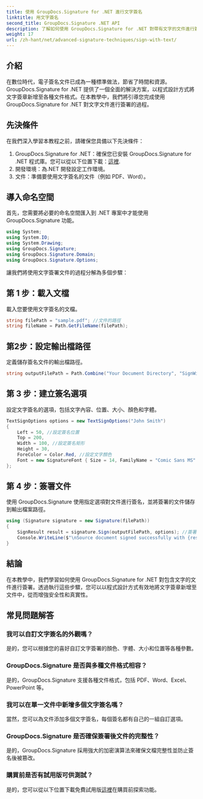 ```yaml
---
title: 使用 GroupDocs.Signature for .NET 進行文字簽名
linktitle: 用文字簽名
second_title: GroupDocs.Signature .NET API
description: 了解如何使用 GroupDocs.Signature for .NET 對帶有文字的文件進行簽署。以程式設計方式新增文字簽名的逐步指南。
weight: 17
url: /zh-hant/net/advanced-signature-techniques/sign-with-text/
---
```

## 介紹
在數位時代，電子簽名文件已成為一種標準做法，節省了時間和資源。 GroupDocs.Signature for .NET 提供了一個全面的解決方案，以程式設計方式將文字簽章新增至各種文件格式。在本教學中，我們將引導您完成使用 GroupDocs.Signature for .NET 對文字文件進行簽署的過程。
## 先決條件
在我們深入學習本教程之前，請確保您具備以下先決條件：
1.  GroupDocs.Signature for .NET：確保您已安裝 GroupDocs.Signature for .NET 程式庫。您可以從以下位置下載：[這裡](https://releases.groupdocs.com/signature/net/).
2. 開發環境：為.NET 開發設定工作環境。
3. 文件：準備要使用文字簽名的文件（例如 PDF、Word）。

## 導入命名空間
首先，您需要將必要的命名空間匯入到 .NET 專案中才能使用 GroupDocs.Signature 功能。
```csharp
using System;
using System.IO;
using System.Drawing;
using GroupDocs.Signature;
using GroupDocs.Signature.Domain;
using GroupDocs.Signature.Options;
```

讓我們將使用文字簽署文件的過程分解為多個步驟：
## 第 1 步：載入文檔
載入您要使用文字簽名的文檔。
```csharp
string filePath = "sample.pdf"; //文件的路徑
string fileName = Path.GetFileName(filePath);
```
## 第2步：設定輸出檔路徑
定義儲存簽名文件的輸出檔路徑。
```csharp
string outputFilePath = Path.Combine("Your Document Directory", "SignWithText", fileName);
```
## 第 3 步：建立簽名選項
設定文字簽名的選項，包括文字內容、位置、大小、顏色和字體。
```csharp
TextSignOptions options = new TextSignOptions("John Smith")
{
    Left = 50, //設定簽名位置
    Top = 200,
    Width = 100, //設定簽名矩形
    Height = 30,
    ForeColor = Color.Red, //設定文字顏色
    Font = new SignatureFont { Size = 14, FamilyName = "Comic Sans MS" } //設定字體
};
```
## 第 4 步：簽署文件
使用 GroupDocs.Signature 使用指定選項對文件進行簽名，並將簽署的文件儲存到輸出檔案路徑。
```csharp
using (Signature signature = new Signature(filePath))
{
    SignResult result = signature.Sign(outputFilePath, options); //簽署文件
    Console.WriteLine($"\nSource document signed successfully with {result.Succeeded.Count} signature(s).\nFile saved at {outputFilePath}.");
}
```

## 結論
在本教學中，我們學習如何使用 GroupDocs.Signature for .NET 對包含文字的文件進行簽署。透過執行這些步驟，您可以以程式設計方式有效地將文字簽章新增至文件中，從而增強安全性和真實性。
## 常見問題解答
### 我可以自訂文字簽名的外觀嗎？
是的，您可以根據您的喜好自訂文字簽署的顏色、字體、大小和位置等各種參數。
### GroupDocs.Signature 是否與多種文件格式相容？
是的，GroupDocs.Signature 支援各種文件格式，包括 PDF、Word、Excel、PowerPoint 等。
### 我可以在單一文件中新增多個文字簽名嗎？
當然，您可以為文件添加多個文字簽名，每個簽名都有自己的一組自訂選項。
### GroupDocs.Signature 是否確保簽署後文件的完整性？
是的，GroupDocs.Signature 採用強大的加密演算法來確保文檔完整性並防止簽名後被篡改。
### 購買前是否有試用版可供測試？
是的，您可以從以下位置下載免費試用版[這裡](https://releases.groupdocs.com/)在購買前探索功能。